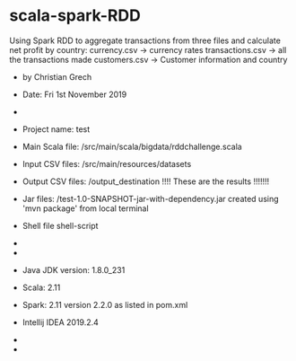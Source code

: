 # scala-spark-RDD
Using Spark RDD to aggregate transactions from three files and calculate net profit by country:
currency.csv -> currency rates 
transactions.csv -> all the transactions made
customers.csv -> Customer information and country

*	by Christian Grech 
*	Date: Fri 1st November 2019
*
*	Project name: test
*	Main Scala file: 	/src/main/scala/bigdata/rddchallenge.scala
*	Input CSV files:	/src/main/resources/datasets
*	Output CSV files: 	/output_destination      !!!! These are the results !!!!!!!
*	Jar files:		/test-1.0-SNAPSHOT-jar-with-dependency.jar	created using 'mvn package' from local terminal
*	Shell file		shell-script		

*	
*
*	Java JDK version: 1.8.0_231
*	Scala: 2.11
*	Spark: 2.11 version 2.2.0 as listed in pom.xml
*	Intellij IDEA 2019.2.4
*
*
